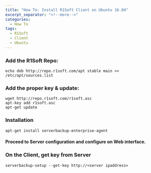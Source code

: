 ```yaml
---
title: "How To: Install R1Soft Client on Ubuntu 16.04"
excerpt_separator: "<!--more-->"
categories:
  - How To
tags:
  - R1Soft
  - Client
  - Ubuntu
---
```



### Add the R1Soft Repo:

```
echo deb http://repo.r1soft.com/apt stable main >> /etc/apt/sources.list
```

### Add the proper key & update:
```
wget http://repo.r1soft.com/r1soft.asc
apt-key add r1soft.asc 
apt-get update
```

### Installation
```
apt-get install serverbackup-enterprise-agent 
```

#### Proceed to Server configuration and configure on Web interface.

### On the Client, get key from Server
```
serverbackup-setup --get-key http://<server ipaddress>
```


